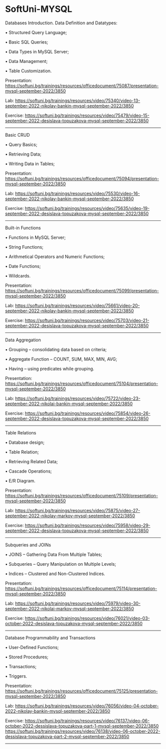 # SoftUni-MYSQL


Databases Introduction. Data Definition and Datatypes: 

• Structured Query Language;

• Basic SQL Queries;

• Data Types in MySQL Server;

• Data Management;

• Table Customization.

Presentation:
https://softuni.bg/trainings/resources/officedocument/75087/presentation-mysql-september-2022/3850

Lab:
https://softuni.bg/trainings/resources/video/75340/video-13-september-2022-nikolay-bankin-mysql-september-2022/3850

Exercise:
https://softuni.bg/trainings/resources/video/75479/video-15-september-2022-desislava-topuzakova-mysql-september-2022/3850

-----------------------------------------------------------------------------------------------------------------------------------------------------------------------

Basic CRUD

• Query Basics;

• Retrieving Data;

• Writing Data in Tables;

Presentation:
https://softuni.bg/trainings/resources/officedocument/75094/presentation-mysql-september-2022/3850

Lab:
https://softuni.bg/trainings/resources/video/75530/video-16-september-2022-nikolay-bankin-mysql-september-2022/3850

Exercise:
https://softuni.bg/trainings/resources/video/75635/video-19-september-2022-desislava-topuzakova-mysql-september-2022/3850

-----------------------------------------------------------------------------------------------------------------------------------------------------------------------

Built-in Functions

• Functions in MySQL Server;

• String Functions;

• Arithmetical Operators and Numeric Functions;

• Date Functions;

• Wildcards.

Presentation:
https://softuni.bg/trainings/resources/officedocument/75099/presentation-mysql-september-2022/3850

Lab:
https://softuni.bg/trainings/resources/video/75661/video-20-september-2022-nikolay-bankin-mysql-september-2022/3850

Exercise:
https://softuni.bg/trainings/resources/video/75703/video-21-september-2022-desislava-topuzakova-mysql-september-2022/3850

-----------------------------------------------------------------------------------------------------------------------------------------------------------------------

Data Aggregation

• Grouping – consolidating data based on criteria;

• Aggregate Function – COUNT, SUM, MAX, MIN, AVG;

• Having – using predicates while grouping.

Presentation:
https://softuni.bg/trainings/resources/officedocument/75104/presentation-mysql-september-2022/3850

Lab:
https://softuni.bg/trainings/resources/video/75722/video-23-september-2022-nikolai-bankin-mysql-september-2022/3850

Exercise:
https://softuni.bg/trainings/resources/video/75854/video-26-september-2022-desislava-topuzakova-mysql-september-2022/3850

-----------------------------------------------------------------------------------------------------------------------------------------------------------------------

Table Relations

• Database design;

• Table Relation;

• Retrieving Related Data;

• Cascade Operations;

• E/R Diagram.

Presentation:
https://softuni.bg/trainings/resources/officedocument/75109/presentation-mysql-september-2022/3850

Lab:
https://softuni.bg/trainings/resources/video/75875/video-27-september-2022-nikolay-markov-mysql-september-2022/3850

Exercise:
https://softuni.bg/trainings/resources/video/75958/video-29-september-2022-desislava-topuzakova-mysql-september-2022/3850

-----------------------------------------------------------------------------------------------------------------------------------------------------------------------

Subqueries and JOINs

• JOINS – Gathering Data From Multiple Tables;

• Subqueries – Query Manipulation on Multiple Levels;

• Indices – Clustered and Non-Clustered Indices.

Presentation:
https://softuni.bg/trainings/resources/officedocument/75114/presentation-mysql-september-2022/3850

Lab:
https://softuni.bg/trainings/resources/video/75979/video-30-september-2022-nikolai-markov-mysql-september-2022/3850

Exercise:
https://softuni.bg/trainings/resources/video/76021/video-03-october-2022-desislava-topuzakova-mysql-september-2022/3850

-----------------------------------------------------------------------------------------------------------------------------------------------------------------------

Database Programmability and Transactions

• User-Defined Functions;

• Stored Procedures;

• Transactions;

• Triggers.

Presentation:
https://softuni.bg/trainings/resources/officedocument/75125/presentation-mysql-september-2022/3850

Lab:
https://softuni.bg/trainings/resources/video/76056/video-04-october-2022-nikolay-bankin-mysql-september-2022/3850

Exercise:
https://softuni.bg/trainings/resources/video/76137/video-06-october-2022-dessislava-topuzakova-part-1-mysql-september-2022/3850
https://softuni.bg/trainings/resources/video/76138/video-06-october-2022-dessislava-topuzakova-part-2-mysql-september-2022/3850

-----------------------------------------------------------------------------------------------------------------------------------------------------------------------

